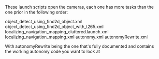 These launch scripts open the cameras, each one has more tasks than the one prior in 
the following order:

object_detect_using_find2d_object.xml
object_detect_using_find2d_object_with_t265.xml
localizing_navigation_mapping_cluttered.launch.xml
localizing_navigation_mapping.xml
autonomy.xml
autonomyRewrite.xml

With autonomyRewrite being the one that's fully documented and contains the 
working autonomy code you want to look at
